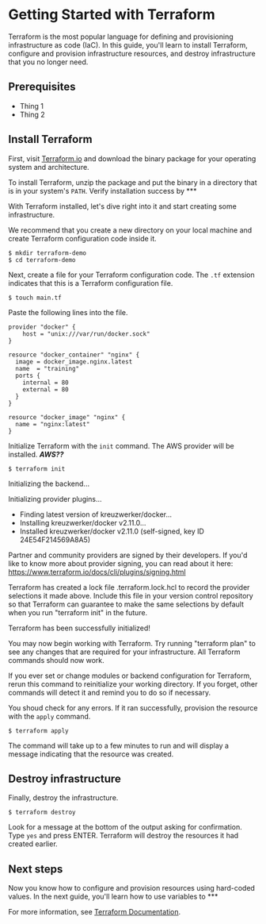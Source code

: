 # Getting Started with Terraform

Terraform is the most popular language for defining and provisioning infrastructure as code (IaC). In this guide, you'll learn to install Terraform, configure and provision infrastructure resources, and destroy infrastructure that you no longer need.

## Prerequisites 
 - Thing 1
 - Thing 2


## Install Terraform

First, visit [Terraform.io](https://www.terraform.io/downloads.html) and download the binary package for your operating system and architecture. 

To install Terraform, unzip the package and put the binary in a directory that is in your system's `PATH`. Verify installation success by ***

With Terraform installed, let's dive right into it and start creating some infrastructure.

We recommend that you create a new directory on your local machine and create Terraform configuration code inside it.

```shell
$ mkdir terraform-demo
$ cd terraform-demo
```

Next, create a file for your Terraform configuration code. The `.tf` extension indicates that this is a Terraform configuration file.

```shell
$ touch main.tf
```

Paste the following lines into the file.

```hcl
provider "docker" {
    host = "unix:///var/run/docker.sock"
}

resource "docker_container" "nginx" {
  image = docker_image.nginx.latest
  name  = "training"
  ports {
    internal = 80
    external = 80
  }
}

resource "docker_image" "nginx" {
  name = "nginx:latest"
}
```

Initialize Terraform with the `init` command. The AWS provider will be installed. ***AWS??***

```shell
$ terraform init
```
Initializing the backend...

Initializing provider plugins...
- Finding latest version of kreuzwerker/docker...
- Installing kreuzwerker/docker v2.11.0...
- Installed kreuzwerker/docker v2.11.0 (self-signed, key ID 24E54F214569A8A5)

Partner and community providers are signed by their developers.
If you'd like to know more about provider signing, you can read about it here:
https://www.terraform.io/docs/cli/plugins/signing.html

Terraform has created a lock file .terraform.lock.hcl to record the provider
selections it made above. Include this file in your version control repository
so that Terraform can guarantee to make the same selections by default when
you run "terraform init" in the future.

Terraform has been successfully initialized!

You may now begin working with Terraform. Try running "terraform plan" to see
any changes that are required for your infrastructure. All Terraform commands
should now work.

If you ever set or change modules or backend configuration for Terraform,
rerun this command to reinitialize your working directory. If you forget, other
commands will detect it and remind you to do so if necessary.

You shoud check for any errors. 
If it ran successfully, provision the resource with the `apply` command.

```shell
$ terraform apply
```

The command will take up to a few minutes to run and will display a message indicating that the resource was created.

## Destroy infrastructure

Finally, destroy the infrastructure.

```shell
$ terraform destroy
```

Look for a message at the bottom of the output asking for confirmation. Type `yes` and press ENTER. Terraform will destroy the resources it had created earlier.

## Next steps

Now you know how to configure and provision resources using hard-coded values. In the next guide, you'll learn how to use variables to ***

For more information, see [Terraform Documentation](https://www.terraform.io/docs/index.html).


